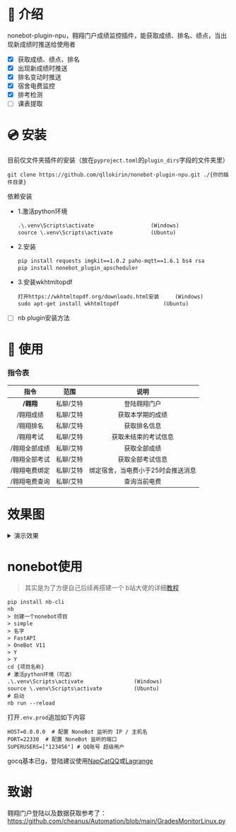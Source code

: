 # 📖 介绍

nonebot-plugin-npu，翱翔门户成绩监控插件，能获取成绩、排名、绩点，当出现新成绩时推送给使用者

- [x] 获取成绩、绩点、排名
- [x] 出现新成绩时推送
- [x] 排名变动时推送
- [x] 宿舍电费监控
- [x] 排考检测
- [ ] 课表提取

# 💿 安装

目前仅文件夹插件的安装（放在`pyproject.toml`的`plugin_dirs`字段的文件夹里）

```
git clone https://github.com/qllokirin/nonebot-plugin-npu.git ./{你的插件目录}
```

依赖安装

* 1.激活python环境

  ```
  .\.venv\Scripts\activate   				(Windows)
  source \.venv\Scripts\activate			(Ubuntu)
  ```

* 2.安装

  ```
  pip install requests imgkit==1.0.2 paho-mqtt==1.6.1 bs4 rsa
  pip install nonebot_plugin_apscheduler
  ```

* 3.安装wkhtmltopdf

  ```
  打开https://wkhtmltopdf.org/downloads.html安装	 (Windows)
  sudo apt-get install wkhtmltopdf				(Ubuntu)
  ```

- [ ] nb plugin安装方法

# 🎉 使用

### 指令表

|     指令      |   范围    |                说明                |
| :-----------: | :-------: | :--------------------------------: |
|   **/翱翔**   | 私聊/艾特 |            登陆翱翔门户            |
|   /翱翔成绩   | 私聊/艾特 |          获取本学期的成绩          |
|   /翱翔排名   | 私聊/艾特 |            获取排名信息            |
|   /翱翔考试   | 私聊/艾特 |        获取未结束的考试信息        |
| /翱翔全部成绩 | 私聊/艾特 |            获取全部成绩            |
| /翱翔全部考试 | 私聊/艾特 |          获取全部考试信息          |
| /翱翔电费绑定 | 私聊/艾特 | 绑定宿舍，当电费小于25时会推送消息 |
| /翱翔电费查询 | 私聊/艾特 |            查询当前电费            |

# 效果图

<details>
<summary>演示效果</summary>

![mail.png](images/demo.jpg)

</details>

# nonebot使用

> 其实是为了方便自己后续再搭建一个  b站大佬的详细[教程](https://www.bilibili.com/video/BV1984y1b7JY)

```
pip install nb-cli
nb
> 创建一个nonebot项目
> simple
> 名字
> FastAPI
> OneBot V11
> Y
> Y
cd {项目名称}
# 激活python环境（可选）
.\.venv\Scripts\activate   				(Windows)
source \.venv\Scripts\activate			(Ubuntu)
# 启动
nb run --reload 
```

打开`.env.prod`追加如下内容

```
HOST=0.0.0.0  # 配置 NoneBot 监听的 IP / 主机名
PORT=22330  # 配置 NoneBot 监听的端口
SUPERUSERS=["123456"] # QQ账号 超级用户
```

gocq基本已g，登陆建议使用[NapCatQQ](https://github.com/NapNeko/NapCatQQ)或[Lagrange](https://github.com/LagrangeDev/Lagrange.Core)

# 致谢

翱翔门户登陆以及数据获取参考了：https://github.com/cheanus/Automation/blob/main/GradesMonitorLinux.py

